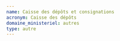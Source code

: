 ```yaml
---
name: Caisse des dépôts et consignations
acronym: Caisse des dépôts
domaine_ministeriel: autres
type: autre
---
```

